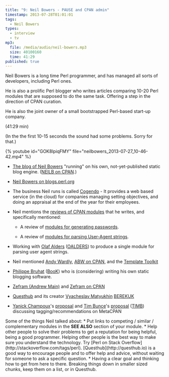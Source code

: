 ```yaml
---
title: "9: Neil Bowers - PAUSE and CPAN admin"
timestamp: 2013-07-28T01:01:01
tags:
  - Neil Bowers
types:
  - interview
  - tv
mp3:
  file: /media/audio/neil-bowers.mp3
  size: 40100160
  time: 41:29
published: true
---
```



Neil Bowers is a long time Perl programmer, and has managed all sorts of developers, including Perl ones.

He is also a prolific Perl blogger who writes articles comparing 10-20 Perl modules that are supposed to
do the same task. Offering a step in the direction of CPAN curation.

He is also the joint owner of a small bootstrapped Perl-based start-up company.

(41:29 min)


(In the the first 10-15 seconds the sound had some problems. Sorry for that.)

{% youtube id="GOK8lpiqFMY" file="neilbowers_2013-07-27_10-46-42.mp4" %}

<podcast>

* [The blog of Neil Bowers](http://neilb.org/) "running" on his own, not-yet-published static blog engine. ([NEILB on CPAN](https://metacpan.org/author/NEILB).)
* [Neil Bowers on blogs.perl.org](http://blogs.perl.org/users/neilb/)
* The business Neil runs is called [Cogendo](http://www.cogendo.com/) - It provides a web based service (in the cloud) for companies managing setting objectives,
and doing an appraisal at the end of the year for their employees.
* Neil mentions the [reviews of CPAN modules](http://neilb.org/reviews/) that he writes,
    and specifically mentioned:
    <ul>
* A review of [modules for generating passwords](http://neilb.org/reviews/passwords.html).
* A review of [modules for parsing User-Agent strings](http://neilb.org/reviews/user-agent.html).
    </ul>

* Working with [Olaf Alders](http://www.wundercounter.com/) ([OALDERS](https://metacpan.org/author/OALDERS))
    to produce a single module for parsing user agent strings.
* Neil mentioned [Andy Wardly](http://wardley.org/), [ABW on CPAN](http://metacpan.org/author/ABW), and the [Template Toolkit](http://metacpan.org/module/Template)
* [Philippe Bruhat](http://www.bruhat.net/) ([BooK](http://metacpan.org/author/BOOK)) who is (considering) writing his own static blogging software.
* [Zefram (Andrew Main)](http://www.fysh.org/~zefram/) and [Zefram on CPAN](http://metacpan.org/author/ZEFRAM)
* [Questhub](http://questhub.io/) and its creator [Vyacheslav Matyukhin](http://berekuk.ru/) [BEREKUK](https://metacpan.org/author/MMCLERIC)
* [Yanick Champoux](https://metacpan.org/author/YANICK)'s [proposal](http://techblog.babyl.ca/entry/metacpan-recommendations)
    and [Tim Bunce](http://blog.timbunce.org/)'s [proposal](http://blog.timbunce.org/2013/03/10/suggested-alternatives-as-a-metacpan-feature/) ([TIMB](https://metacpan.org/author/TIMB)) discussing tagging/recommendations on MetaCPAN

<p>
Some of the things Neil talked about:
* Put links to competing / similar / complementary modules in the <b>SEE ALSO</b> section of your module.
* Help other people to solve their problems to get a reputation for being helpful, being a good programmer.
    Helping other people is the best way to make sure you understand the technology.
    Try [Perl on Stack Overflow](http://stackoverflow.com/tags/perl).
    [Questhub](http://questhub.io) is a good way to encourage people and to offer help and advice, without waiting for someone to ask a specific question.
* Having a clear goal and thinking how to get from here to there. Breaking things down in smaller sized chunks, keep them on a list, or in Questhub.

